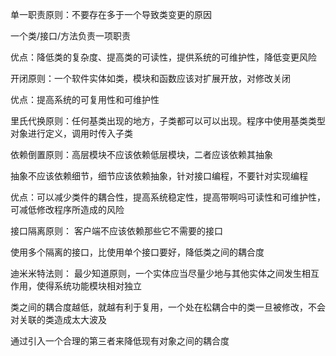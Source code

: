 单一职责原则：不要存在多于一个导致类变更的原因

一个类/接口/方法负责一项职责

优点：降低类的复杂度、提高类的可读性，提供系统的可维护性，降低变更风险


开闭原则：一个软件实体如类，模块和函数应该对扩展开放，对修改关闭

优点：提高系统的可复用性和可维护性

里氏代换原则：任何基类出现的地方，子类都可以可以出现。程序中使用基类类型对象进行定义，调用时传入子类

依赖倒置原则：高层模块不应该依赖低层模块，二者应该依赖其抽象

抽象不应该依赖细节，细节应该依赖抽象，针对接口编程，不要针对实现编程

优点：可以减少类件的耦合性，提高系统稳定性，提高带啊吗可读性和可维护性，可减低修改程序所造成的风险

接⼝隔离原则：
客户端不应该依赖那些它不需要的接口

使用多个隔离的接口，比使用单个接口要好，降低类之间的耦合度

迪⽶米特法则：
最少知道原则，一个实体应当尽量少地与其他实体之间发生相互作用，使得系统功能模块相对独立

类之间的耦合度越低，就越有利于复用，一个处在松耦合中的类一旦被修改，不会对关联的类造成太大波及

通过引入一个合理的第三者来降低现有对象之间的耦合度


